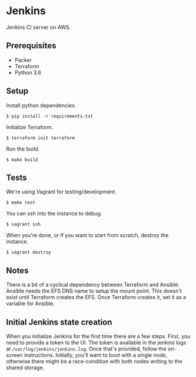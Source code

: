 # Jenkins

Jenkins CI server on AWS.


## Prerequisites

- Packer
- Terraform
- Python 3.6


## Setup

Install python dependencies.

    $ pip install -r requirements.txt

Initialize Terraform.

    $ terraform init terraform

Run the build.

    $ make build


## Tests

We're using Vagrant for testing/development.

    $ make test

You can ssh into the instance to debug.

    $ vagrant ssh

When you're done, or if you want to start from scratch, destroy the instance.

    $ vagrant destroy


## Notes

There is a bit of a cyclical dependency between Terraform and Ansible. Ansible
needs the EFS DNS name to setup the mount point. This doesn't exist until
Terraform creates the EFS. Once Terraform creates it, set it as a variable for
Ansible.


## Initial Jenkins state creation

When you initialize Jenkins for the first time there are a few steps. First, you
need to provide a token to the UI. The token is available in the jenkins logs at
`/var/log/jenkins/jenkins.log`. Once that's provided, follow the on-screen
instructions. Initially, you'll want to boot with a single node, otherwise there
might be a race-condition with both nodes writing to the shared storage.
